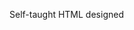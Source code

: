Self-taught HTML designed
              
 
 
 
      
 
 
                                                                                                                                                 